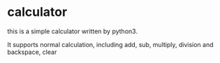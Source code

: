 # calculator
this is a simple calculator written by python3.

It supports normal calculation, including add, sub, multiply, division and backspace, clear
